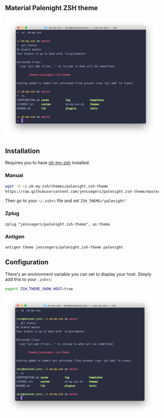 ## Material Palenight ZSH theme

![screenshot](screenshot.png)

## Installation

Requires you to have [oh-my-zsh](https://github.com/robbyrussell/oh-my-zsh) installed.

### Manual

```bash
wget -O ~/.oh-my-zsh/themes/palenight.zsh-theme
https://raw.githubusercontent.com/jenssegers/palenight.zsh-theme/master/palenight.zsh-theme
```

Then go to your `~/.zshrc` file and set `ZSH_THEME="palenight"`

### Zplug

```
zplug "jenssegers/palenight.zsh-theme", as:theme
```

### Antigen

```
antigen theme jenssegers/palenight.zsh-theme palenight
```

## Configuration

There's an environment variable you can set to display your host. Simply add this to your `.zshrc`:

```bash
export ZSH_THEME_SHOW_HOST=true
```

![screenshot](screenshot-with-host.png)
